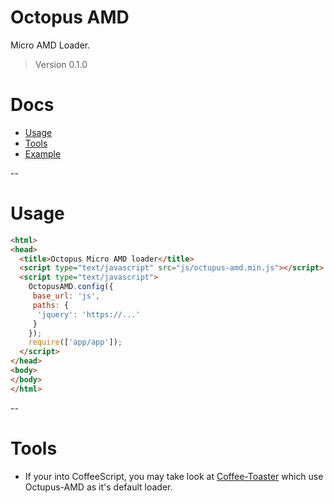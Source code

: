 # Octopus AMD

Micro AMD Loader.
> Version 0.1.0

# Docs

 - [Usage](#usage)
 - [Tools](#tools)
 - [Example](https://github.com/serpentem/octopus-amd/tree/master/example)

--
<a name="usage"/>
# Usage

````html
<html>
<head>
  <title>Octopus Micro AMD loader</title>
  <script type="text/javascript" src="js/octupus-amd.min.js"></script>
  <script type="text/javascript">
    OctopusAMD.config({
     base_url: 'js',
     paths: {
      'jquery': 'https://...'
     }
    });
    require(['app/app']);
  </script>
</head>
<body>
</body>
</html>
````

--
<a name="tools"/>
# Tools
* If your into CoffeeScript, you may take look at [Coffee-Toaster](#http://github.com/serpentem/coffee-toaster) which use Octupus-AMD as it's default loader.
